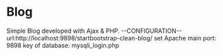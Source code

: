 # Blog
Simple Blog developed with Ajax &amp; PHP. 
--CONFIGURATION--
url:http://localhost:9898/startbootstrap-clean-blog/
set Apache main port: 9898
key of database: mysqli_login.php

